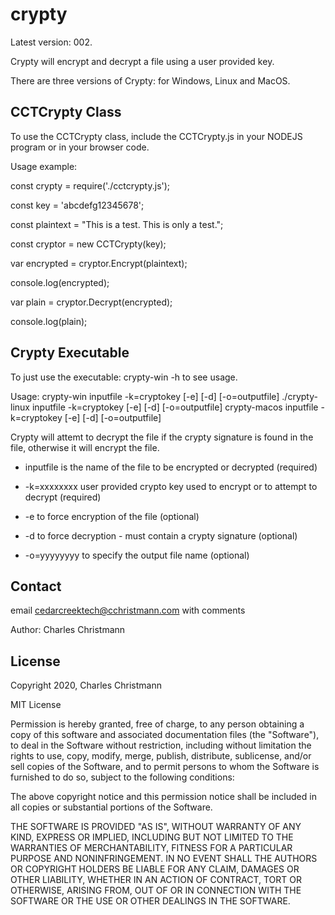 # crypty
Latest version: 002.

Crypty will encrypt and decrypt a file using a user provided key.

There are three versions of Crypty: for Windows, Linux and MacOS.

## CCTCrypty Class
To use the CCTCrypty class, include the CCTCrypty.js in your NODEJS program or in your browser code.

Usage example:

  const crypty = require('./cctcrypty.js');
  
  const key = 'abcdefg12345678';
  
  const plaintext = "This is a test. This is only a test.";
  
  const cryptor = new CCTCrypty(key);
  
  var encrypted = cryptor.Encrypt(plaintext);
  
  console.log(encrypted);
  
  var plain = cryptor.Decrypt(encrypted);
  
  console.log(plain);

## Crypty Executable
To just use the executable:
crypty-win -h to see usage.

Usage:
  crypty-win inputfile -k=cryptokey [-e] [-d] [-o=outputfile]
  ./crypty-linux inputfile -k=cryptokey [-e] [-d] [-o=outputfile]
  crypty-macos inputfile -k=cryptokey [-e] [-d] [-o=outputfile]
  
  Crypty will attemt to decrypt the file if the crypty signature is found in the file, otherwise it will encrypt the file.
  
  - inputfile is the name of the file to be encrypted or decrypted (required)
  
  - -k=xxxxxxxx user provided crypto key used to encrypt or to attempt to decrypt (required)
  
  - -e to force encryption of the file (optional)
  
  - -d to force decryption - must contain a crypty signature (optional)
  
  - -o=yyyyyyyy to specify the output file name (optional)

## Contact
email cedarcreektech@cchristmann.com with comments

Author: Charles Christmann

## License
Copyright 2020, Charles Christmann

MIT License

Permission is hereby granted, free of charge, to any person obtaining a copy of this software and associated documentation files (the "Software"), to deal in the Software without restriction, including without limitation the rights to use, copy, modify, merge, publish, distribute, sublicense, and/or sell copies of the Software, and to permit persons to whom the Software is furnished to do so, subject to the following conditions:

The above copyright notice and this permission notice shall be included in all copies or substantial portions of the Software.

THE SOFTWARE IS PROVIDED "AS IS", WITHOUT WARRANTY OF ANY KIND, EXPRESS OR IMPLIED, INCLUDING BUT NOT LIMITED TO THE WARRANTIES OF MERCHANTABILITY, FITNESS FOR A PARTICULAR PURPOSE AND NONINFRINGEMENT. IN NO EVENT SHALL THE AUTHORS OR COPYRIGHT HOLDERS BE LIABLE FOR ANY CLAIM, DAMAGES OR OTHER LIABILITY, WHETHER IN AN ACTION OF CONTRACT, TORT OR OTHERWISE, ARISING FROM, OUT OF OR IN CONNECTION WITH THE SOFTWARE OR THE USE OR OTHER DEALINGS IN THE SOFTWARE.
